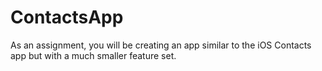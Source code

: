 # ContactsApp
As an assignment, you will be creating an app similar to the iOS Contacts app but with a much smaller feature set. 
